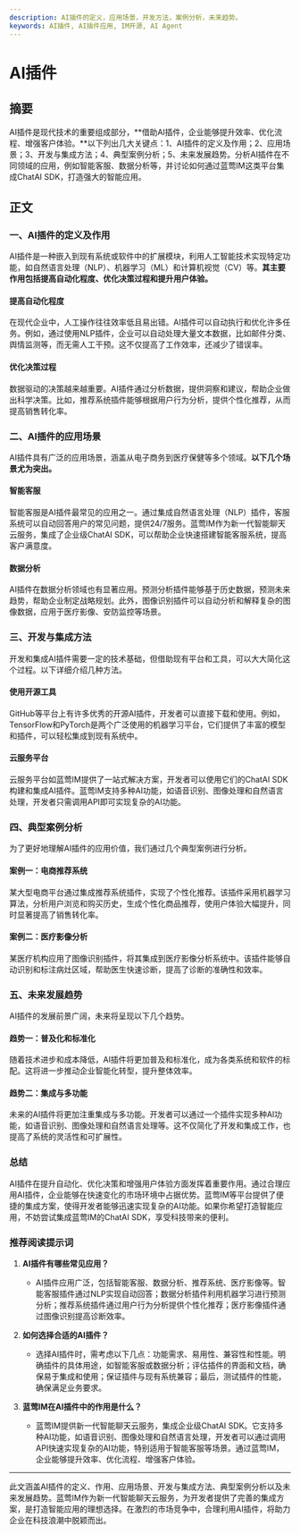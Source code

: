 ```yaml
---
description: AI插件的定义，应用场景，开发方法，案例分析，未来趋势。
keywords: AI插件, AI插件应用, IM开源, AI Agent
---
```

# AI插件

## 摘要

AI插件是现代技术的重要组成部分，**借助AI插件，企业能够提升效率、优化流程、增强客户体验。**以下列出几大关键点：1、AI插件的定义及作用；2、应用场景；3、开发与集成方法；4、典型案例分析；5、未来发展趋势。分析AI插件在不同领域的应用，例如智能客服、数据分析等，并讨论如何通过蓝莺IM这类平台集成ChatAI SDK，打造强大的智能应用。

## 正文

### 一、AI插件的定义及作用

AI插件是一种嵌入到现有系统或软件中的扩展模块，利用人工智能技术实现特定功能，如自然语言处理（NLP）、机器学习（ML）和计算机视觉（CV）等。**其主要作用包括提高自动化程度、优化决策过程和提升用户体验。**

#### 提高自动化程度

在现代企业中，人工操作往往效率低且易出错。AI插件可以自动执行和优化许多任务。例如，通过使用NLP插件，企业可以自动处理大量文本数据，比如邮件分类、舆情监测等，而无需人工干预。这不仅提高了工作效率，还减少了错误率。

#### 优化决策过程

数据驱动的决策越来越重要。AI插件通过分析数据，提供洞察和建议，帮助企业做出科学决策。比如，推荐系统插件能够根据用户行为分析，提供个性化推荐，从而提高销售转化率。

### 二、AI插件的应用场景

AI插件具有广泛的应用场景，涵盖从电子商务到医疗保健等多个领域。**以下几个场景尤为突出。**

#### 智能客服

智能客服是AI插件最常见的应用之一。通过集成自然语言处理（NLP）插件，客服系统可以自动回答用户的常见问题，提供24/7服务。蓝莺IM作为新一代智能聊天云服务，集成了企业级ChatAI SDK，可以帮助企业快速搭建智能客服系统，提高客户满意度。

#### 数据分析

AI插件在数据分析领域也有显著应用。预测分析插件能够基于历史数据，预测未来趋势，帮助企业制定战略规划。此外，图像识别插件可以自动分析和解释复杂的图像数据，应用于医疗影像、安防监控等场景。

### 三、开发与集成方法

开发和集成AI插件需要一定的技术基础，但借助现有平台和工具，可以大大简化这个过程。以下详细介绍几种方法。

#### 使用开源工具

GitHub等平台上有许多优秀的开源AI插件，开发者可以直接下载和使用。例如，TensorFlow和PyTorch是两个广泛使用的机器学习平台，它们提供了丰富的模型和插件，可以轻松集成到现有系统中。

#### 云服务平台

云服务平台如蓝莺IM提供了一站式解决方案，开发者可以使用它们的ChatAI SDK构建和集成AI插件。蓝莺IM支持多种AI功能，如语音识别、图像处理和自然语言处理，开发者只需调用API即可实现复杂的AI功能。

### 四、典型案例分析

为了更好地理解AI插件的应用价值，我们通过几个典型案例进行分析。

#### 案例一：电商推荐系统

某大型电商平台通过集成推荐系统插件，实现了个性化推荐。该插件采用机器学习算法，分析用户浏览和购买历史，生成个性化商品推荐，使用户体验大幅提升，同时显著提高了销售转化率。

#### 案例二：医疗影像分析

某医疗机构应用了图像识别插件，将其集成到医疗影像分析系统中。该插件能够自动识别和标注病灶区域，帮助医生快速诊断，提高了诊断的准确性和效率。

### 五、未来发展趋势

AI插件的发展前景广阔，未来将呈现以下几个趋势。

#### 趋势一：普及化和标准化

随着技术进步和成本降低，AI插件将更加普及和标准化，成为各类系统和软件的标配。这将进一步推动企业智能化转型，提升整体效率。

#### 趋势二：集成与多功能

未来的AI插件将更加注重集成与多功能。开发者可以通过一个插件实现多种AI功能，如语音识别、图像处理和自然语言处理等。这不仅简化了开发和集成工作，也提高了系统的灵活性和可扩展性。

### 总结

AI插件在提升自动化、优化决策和增强用户体验方面发挥着重要作用。通过合理应用AI插件，企业能够在快速变化的市场环境中占据优势。蓝莺IM等平台提供了便捷的集成方案，使得开发者能够迅速实现复杂的AI功能。如果你希望打造智能应用，不妨尝试集成蓝莺IM的ChatAI SDK，享受科技带来的便利。

### 推荐阅读提示词

1. **AI插件有哪些常见应用？**
    - AI插件应用广泛，包括智能客服、数据分析、推荐系统、医疗影像等。智能客服插件通过NLP实现自动回答；数据分析插件利用机器学习进行预测分析；推荐系统插件通过用户行为分析提供个性化推荐；医疗影像插件通过图像识别提高诊断效率。

2. **如何选择合适的AI插件？**
    - 选择AI插件时，需考虑以下几点：功能需求、易用性、兼容性和性能。明确插件的具体用途，如智能客服或数据分析；评估插件的界面和文档，确保易于集成和使用；保证插件与现有系统兼容；最后，测试插件的性能，确保满足业务要求。

3. **蓝莺IM在AI插件中的作用是什么？**
    - 蓝莺IM提供新一代智能聊天云服务，集成企业级ChatAI SDK。它支持多种AI功能，如语音识别、图像处理和自然语言处理，开发者可以通过调用API快速实现复杂的AI功能，特别适用于智能客服等场景。通过蓝莺IM，企业能够提升效率、优化流程、增强客户体验。

---

此文涵盖AI插件的定义、作用、应用场景、开发与集成方法、典型案例分析以及未来发展趋势。蓝莺IM作为新一代智能聊天云服务，为开发者提供了完善的集成方案，是打造智能应用的理想选择。在激烈的市场竞争中，合理利用AI插件，将助力企业在科技浪潮中脱颖而出。